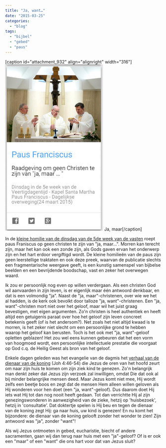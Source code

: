 ```yaml
---
title: "Ja, want…"
date: "2015-03-25"
categories: 
  - "blog"
tags: 
  - "bijbel"
  - "gebed"
  - "paus"
---
```


\[caption id="attachment\_932" align="alignright" width="316"\][![Ja, maar](images/jamaar.jpg)](/blog/ja-want/) Ja, maar\[/caption\]

In de [kleine homilie van de dinsdag van de 5de week van de vasten](http://www.rkdocumenten.nl/rkdocs/index.php?mi=600&doc=5861) roept paus Franiscus op geen christen te zijn van "ja, maar…". Morren kan terecht zijn, maar het kan ook een zonde zijn, als Gods gaven ervan het onderwerp zijn en het hart erdoor vergiftigd wordt. De kleine homilieën van de paus zijn geen leerstellige traktaten en ook deze preek, waarvan de publicatie slechts een fragmentarische weergave geeft, is een kunstig samenspel van bijbelse beelden en een bevrijdende boodschap, vast en zeker het overwegen waard.

Ik zou er persoonlijk nog even op willen verdergaan. Als een christen God wil aanvaarden in zijn leven, is er eigenlijk maar één antwoord denkbaar, en dat is een volmondig "ja". Naast de "ja, maar"-christenen, over wie we het al hadden, is de kerk ook bevolkt door talloze "ja, want"-christenen. Een "ja, want"-christen mort niet over het geloof, maar wil het juist graag bevestigen, met eigen argumenten. Zo'n christen is heel authentiek en heeft altijd een getuigenis paraat over hoe het geloof zijn leven concreet betekenis geeft (of is het andersom?). Net zoals het niet altijd kwaad is te morren, is het zeker niet slecht om een persoonlijke grond te hebben waarop het geloof kan berusten. Toch is het ook met "ja, want"-geloof opletten geblazen! Het zou wel eens kunnen gebeuren dat het een vorm van hoogmoed wordt, een persoonlijke intellectuele prestatie die voorgaat op God c.q. de Heilig Geest als bron van het geloof.

Enkele dagen geleden was het evangelie van de dagmis het [verhaal van de dienaar van de koning](http://www.willibrordbijbel.nl/?p=page&i=67036,67044) (Joh 4:46-54) die Jezus de oren van het hoofd zeurt om naar zijn huis te komen om zijn ziek kind te genezen. Zo'n belangrijk man denkt zeker dat Jezus zijn verzoek zal inwilligen, omdat Die dat ook al bij minder belangrijke mensen deed. Maar Jezus komt niet mee, Hij wordt zelfs een beetje boos en zegt dat de mensen Hem alleen willen geloven als Hij wonderen voor hen doet (een "ja, want"-geloof). Dus daarom doet Hij iets wat Hij tot dan nog nooit heeft gedaan. Tot dan verrichtte Hij al zijn genezingswonderen in aanwezigheid van de zieke, hetzij op 'huisbezoek', hetzij in 'consultatie'. Dat doktertje spelen is Hij beu en tegen de dienaar van de koning zegt Hij: ga naar huis, uw kind is genezen! En nu komt het bijzondere: de dienaar van de koning gelooft zonder het wonder te zien! Zijn antwoord was "ja", zonder "want"!

Als wij Jezus ontmoeten in gebed, eucharistie, biecht of andere sacramenten, gaan wij dan terug naar huis met een "ja"-geloof? Of is er ook een "maar" of een "want" die ons hart voor dat van Jezus sluit?

